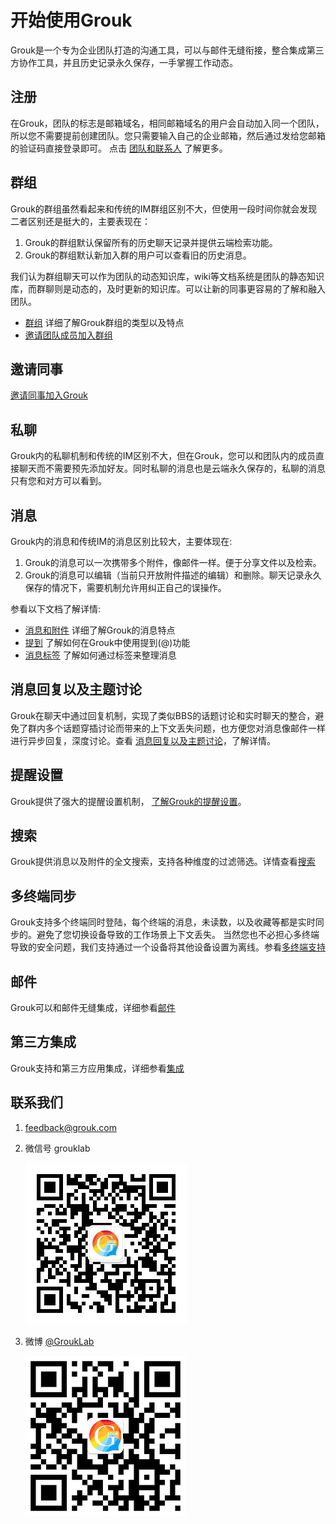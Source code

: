 开始使用Grouk
=======

Grouk是一个专为企业团队打造的沟通工具，可以与邮件无缝衔接，整合集成第三方协作工具，并且历史记录永久保存，一手掌握工作动态。

## 注册

在Grouk，团队的标志是邮箱域名，相同邮箱域名的用户会自动加入同一个团队，所以您不需要提前创建团队。您只需要输入自己的企业邮箱，然后通过发给您邮箱的验证码直接登录即可。
点击 [团队和联系人](team_and_contact.md) 了解更多。

## 群组

Grouk的群组虽然看起来和传统的IM群组区别不大，但使用一段时间你就会发现二者区别还是挺大的，主要表现在：

1. Grouk的群组默认保留所有的历史聊天记录并提供云端检索功能。
1. Grouk的群组默认新加入群的用户可以查看旧的历史消息。

我们认为群组聊天可以作为团队的动态知识库，wiki等文档系统是团队的静态知识库，而群聊则是动态的，及时更新的知识库。可以让新的同事更容易的了解和融入团队。

* [群组](group.md) 详细了解Grouk群组的类型以及特点
* [邀请团队成员加入群组](invite_team_members_join_group.md)

## 邀请同事
[邀请同事加入Grouk](inviting_new_members.md)

## 私聊

Grouk内的私聊机制和传统的IM区别不大，但在Grouk，您可以和团队内的成员直接聊天而不需要预先添加好友。同时私聊的消息也是云端永久保存的，私聊的消息只有您和对方可以看到。

## 消息

Grouk内的消息和传统IM的消息区别比较大，主要体现在:
1. Grouk的消息可以一次携带多个附件，像邮件一样。便于分享文件以及检索。
1. Grouk的消息可以编辑（当前只开放附件描述的编辑）和删除。聊天记录永久保存的情况下，需要机制允许用纠正自己的误操作。

参看以下文档了解详情:
* [消息和附件](message_and_attachment.md) 详细了解Grouk的消息特点
* [提到](mention.md) 了解如何在Grouk中使用提到(@)功能
* [消息标签](using_message_tag.md) 了解如何通过标签来整理消息

## 消息回复以及主题讨论

Grouk在聊天中通过回复机制，实现了类似BBS的话题讨论和实时聊天的整合，避免了群内多个话题穿插讨论而带来的上下文丢失问题，也方便您对消息像邮件一样进行异步回复，深度讨论。查看 [消息回复以及主题讨论](message_reply_discuss.md)，了解详情。

## 提醒设置
Grouk提供了强大的提醒设置机制，
[了解Grouk的提醒设置](understanding_grouk_notifications.md)。

## 搜索
Grouk提供消息以及附件的全文搜索，支持各种维度的过滤筛选。详情查看[搜索](search.md)

## 多终端同步
Grouk支持多个终端同时登陆，每个终端的消息，未读数，以及收藏等都是实时同步的。避免了您切换设备导致的工作场景上下文丢失。
当然您也不必担心多终端导致的安全问题，我们支持通过一个设备将其他设备设置为离线。参看[多终端支持](client.md)

## 邮件
Grouk可以和邮件无缝集成，详细参看[邮件](email.md)

## 第三方集成
Grouk支持和第三方应用集成，详细参看[集成](integration.md)

## 联系我们
1. feedback@grouk.com
1. 微信号 grouklab
    
    ![qrcode_weichat](imgs/qrcode_weichat_grouklab.jpg) 
1. 微博 [@GroukLab](http://weibo.com/grouklab) 

    ![qrcode_weibo](imgs/qrcode_weibo_grouklab.png) 
